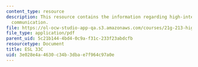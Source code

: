 ```yaml
---
content_type: resource
description: This resource contains the information regarding high-intermediate academic
  communication.
file: https://ol-ocw-studio-app-qa.s3.amazonaws.com/courses/21g-213-high-intermediate-academic-communication-spring-2004/3e028e4a4630c34b3dbae7f964c97a0e_MIT21G_213S04_verbals.pdf
file_type: application/pdf
parent_uid: 5c21b144-4bd4-0c9a-f31c-233f23abdcfb
resourcetype: Document
title: ESL 33C
uid: 3e028e4a-4630-c34b-3dba-e7f964c97a0e
---
```

